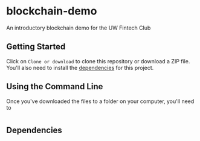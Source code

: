 # blockchain-demo
An introductory blockchain demo for the UW Fintech Club

## Getting Started
Click on ```Clone or download``` to clone this repository or download a ZIP file.
You'll also need to install the [dependencies](#dependencies) for this project.

## Using the Command Line
Once you've downloaded the files to a folder on your computer, you'll need to 

#
#
#
#
#
#
#
#
#
#
#
#
#
#
#
#

## Dependencies
